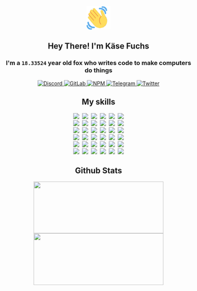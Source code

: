 <div><p align=center><img src=./resources/images/wave.gif width=64px height=64px></p><h2 align=center>Hey There! I'm Käse Fuchs</h2><h3 align=center>I'm a <code>18.33524</code> year old fox who writes code to make computers do things</h3><p align=center><a href=https://discord.com/users/507526681125322772><img alt=Discord src="https://img.shields.io/badge/Discord-5865F2?logo=discord&logoColor=white&style=flat-square#531b019a0cafa35ea6e1652225ef52d1"> </a><a href=https://gitlab.com/kasefuchs><img alt=GitLab src="https://img.shields.io/badge/GitLab-330F63?logo=gitlab&logoColor=white&style=flat-square#531b019a0cafa35ea6e1652225ef52d1"> </a><a href=https://npmjs.com/~kasefuchs><img alt=NPM src="https://img.shields.io/badge/NPM-CB3837?logo=npm&logoColor=white&style=flat-square#531b019a0cafa35ea6e1652225ef52d1"> </a><a href=https://t.me/kasefuchs><img alt=Telegram src="https://img.shields.io/badge/Telegram-2CA5E0?logo=telegram&logoColor=white&style=flat-square#531b019a0cafa35ea6e1652225ef52d1"> </a><a href=https://twitter.com/kasefuchs><img alt=Twitter src="https://img.shields.io/badge/Twitter-1DA1F2?logo=twitter&logoColor=white&style=flat-square#531b019a0cafa35ea6e1652225ef52d1"></a></p><h2 align=center>My skills</h2><p align=center><a href=https://aws.amazon.com/ ><picture><source srcset="https://skillicons.dev/icons?i=aws&theme=dark#531b019a0cafa35ea6e1652225ef52d1" media="(prefers-color-scheme: dark)"><source srcset="https://skillicons.dev/icons?i=aws&theme=light#531b019a0cafa35ea6e1652225ef52d1" media="(prefers-color-scheme: light), (prefers-color-scheme: no-preference)"><img src="https://skillicons.dev/icons?i=aws&theme=light#531b019a0cafa35ea6e1652225ef52d1"></picture></a>&nbsp;&nbsp;<a href=https://en.wikipedia.org/wiki/Bash_(Unix_shell)><picture><source srcset="https://skillicons.dev/icons?i=bash&theme=dark#531b019a0cafa35ea6e1652225ef52d1" media="(prefers-color-scheme: dark)"><source srcset="https://skillicons.dev/icons?i=bash&theme=light#531b019a0cafa35ea6e1652225ef52d1" media="(prefers-color-scheme: light), (prefers-color-scheme: no-preference)"><img src="https://skillicons.dev/icons?i=bash&theme=light#531b019a0cafa35ea6e1652225ef52d1"></picture></a>&nbsp;&nbsp;<a href=https://discord.com/developers/docs><picture><source srcset="https://skillicons.dev/icons?i=bots&theme=dark#531b019a0cafa35ea6e1652225ef52d1" media="(prefers-color-scheme: dark)"><source srcset="https://skillicons.dev/icons?i=bots&theme=light#531b019a0cafa35ea6e1652225ef52d1" media="(prefers-color-scheme: light), (prefers-color-scheme: no-preference)"><img src="https://skillicons.dev/icons?i=bots&theme=light#531b019a0cafa35ea6e1652225ef52d1"></picture></a>&nbsp;&nbsp;<a href=https://www.cloudflare.com/ ><picture><source srcset="https://skillicons.dev/icons?i=cloudflare&theme=dark#531b019a0cafa35ea6e1652225ef52d1" media="(prefers-color-scheme: dark)"><source srcset="https://skillicons.dev/icons?i=cloudflare&theme=light#531b019a0cafa35ea6e1652225ef52d1" media="(prefers-color-scheme: light), (prefers-color-scheme: no-preference)"><img src="https://skillicons.dev/icons?i=cloudflare&theme=light#531b019a0cafa35ea6e1652225ef52d1"></picture></a>&nbsp;&nbsp;<a href=https://en.wikipedia.org/wiki/CSS><picture><source srcset="https://skillicons.dev/icons?i=css&theme=dark#531b019a0cafa35ea6e1652225ef52d1" media="(prefers-color-scheme: dark)"><source srcset="https://skillicons.dev/icons?i=css&theme=light#531b019a0cafa35ea6e1652225ef52d1" media="(prefers-color-scheme: light), (prefers-color-scheme: no-preference)"><img src="https://skillicons.dev/icons?i=css&theme=light#531b019a0cafa35ea6e1652225ef52d1"></picture></a>&nbsp;&nbsp;<a href=https://www.docker.com/ ><picture><source srcset="https://skillicons.dev/icons?i=docker&theme=dark#531b019a0cafa35ea6e1652225ef52d1" media="(prefers-color-scheme: dark)"><source srcset="https://skillicons.dev/icons?i=docker&theme=light#531b019a0cafa35ea6e1652225ef52d1" media="(prefers-color-scheme: light), (prefers-color-scheme: no-preference)"><img src="https://skillicons.dev/icons?i=docker&theme=light#531b019a0cafa35ea6e1652225ef52d1"></picture></a><br><a href=https://www.electronjs.org/ ><picture><source srcset="https://skillicons.dev/icons?i=electron&theme=dark#531b019a0cafa35ea6e1652225ef52d1" media="(prefers-color-scheme: dark)"><source srcset="https://skillicons.dev/icons?i=electron&theme=light#531b019a0cafa35ea6e1652225ef52d1" media="(prefers-color-scheme: light), (prefers-color-scheme: no-preference)"><img src="https://skillicons.dev/icons?i=electron&theme=light#531b019a0cafa35ea6e1652225ef52d1"></picture></a>&nbsp;&nbsp;<a href=https://expressjs.com/ ><picture><source srcset="https://skillicons.dev/icons?i=express&theme=dark#531b019a0cafa35ea6e1652225ef52d1" media="(prefers-color-scheme: dark)"><source srcset="https://skillicons.dev/icons?i=express&theme=light#531b019a0cafa35ea6e1652225ef52d1" media="(prefers-color-scheme: light), (prefers-color-scheme: no-preference)"><img src="https://skillicons.dev/icons?i=express&theme=light#531b019a0cafa35ea6e1652225ef52d1"></picture></a>&nbsp;&nbsp;<a href=https://www.figma.com/ ><picture><source srcset="https://skillicons.dev/icons?i=figma&theme=dark#531b019a0cafa35ea6e1652225ef52d1" media="(prefers-color-scheme: dark)"><source srcset="https://skillicons.dev/icons?i=figma&theme=light#531b019a0cafa35ea6e1652225ef52d1" media="(prefers-color-scheme: light), (prefers-color-scheme: no-preference)"><img src="https://skillicons.dev/icons?i=figma&theme=light#531b019a0cafa35ea6e1652225ef52d1"></picture></a>&nbsp;&nbsp;<a href=https://firebase.google.com/ ><picture><source srcset="https://skillicons.dev/icons?i=firebase&theme=dark#531b019a0cafa35ea6e1652225ef52d1" media="(prefers-color-scheme: dark)"><source srcset="https://skillicons.dev/icons?i=firebase&theme=light#531b019a0cafa35ea6e1652225ef52d1" media="(prefers-color-scheme: light), (prefers-color-scheme: no-preference)"><img src="https://skillicons.dev/icons?i=firebase&theme=light#531b019a0cafa35ea6e1652225ef52d1"></picture></a>&nbsp;&nbsp;<a href=https://flask.palletsprojects.com/ ><picture><source srcset="https://skillicons.dev/icons?i=flask&theme=dark#531b019a0cafa35ea6e1652225ef52d1" media="(prefers-color-scheme: dark)"><source srcset="https://skillicons.dev/icons?i=flask&theme=light#531b019a0cafa35ea6e1652225ef52d1" media="(prefers-color-scheme: light), (prefers-color-scheme: no-preference)"><img src="https://skillicons.dev/icons?i=flask&theme=light#531b019a0cafa35ea6e1652225ef52d1"></picture></a>&nbsp;&nbsp;<a href=https://cloud.google.com/ ><picture><source srcset="https://skillicons.dev/icons?i=gcp&theme=dark#531b019a0cafa35ea6e1652225ef52d1" media="(prefers-color-scheme: dark)"><source srcset="https://skillicons.dev/icons?i=gcp&theme=light#531b019a0cafa35ea6e1652225ef52d1" media="(prefers-color-scheme: light), (prefers-color-scheme: no-preference)"><img src="https://skillicons.dev/icons?i=gcp&theme=light#531b019a0cafa35ea6e1652225ef52d1"></picture></a><br><a href=https://git-scm.com/ ><picture><source srcset="https://skillicons.dev/icons?i=git&theme=dark#531b019a0cafa35ea6e1652225ef52d1" media="(prefers-color-scheme: dark)"><source srcset="https://skillicons.dev/icons?i=git&theme=light#531b019a0cafa35ea6e1652225ef52d1" media="(prefers-color-scheme: light), (prefers-color-scheme: no-preference)"><img src="https://skillicons.dev/icons?i=git&theme=light#531b019a0cafa35ea6e1652225ef52d1"></picture></a>&nbsp;&nbsp;<a href=https://github.com/ ><picture><source srcset="https://skillicons.dev/icons?i=github&theme=dark#531b019a0cafa35ea6e1652225ef52d1" media="(prefers-color-scheme: dark)"><source srcset="https://skillicons.dev/icons?i=github&theme=light#531b019a0cafa35ea6e1652225ef52d1" media="(prefers-color-scheme: light), (prefers-color-scheme: no-preference)"><img src="https://skillicons.dev/icons?i=github&theme=light#531b019a0cafa35ea6e1652225ef52d1"></picture></a>&nbsp;&nbsp;<a href=https://gitlab.com/ ><picture><source srcset="https://skillicons.dev/icons?i=gitlab&theme=dark#531b019a0cafa35ea6e1652225ef52d1" media="(prefers-color-scheme: dark)"><source srcset="https://skillicons.dev/icons?i=gitlab&theme=light#531b019a0cafa35ea6e1652225ef52d1" media="(prefers-color-scheme: light), (prefers-color-scheme: no-preference)"><img src="https://skillicons.dev/icons?i=gitlab&theme=light#531b019a0cafa35ea6e1652225ef52d1"></picture></a>&nbsp;&nbsp;<a href=https://www.heroku.com/ ><picture><source srcset="https://skillicons.dev/icons?i=heroku&theme=dark#531b019a0cafa35ea6e1652225ef52d1" media="(prefers-color-scheme: dark)"><source srcset="https://skillicons.dev/icons?i=heroku&theme=light#531b019a0cafa35ea6e1652225ef52d1" media="(prefers-color-scheme: light), (prefers-color-scheme: no-preference)"><img src="https://skillicons.dev/icons?i=heroku&theme=light#531b019a0cafa35ea6e1652225ef52d1"></picture></a>&nbsp;&nbsp;<a href=https://en.wikipedia.org/wiki/HTML><picture><source srcset="https://skillicons.dev/icons?i=html&theme=dark#531b019a0cafa35ea6e1652225ef52d1" media="(prefers-color-scheme: dark)"><source srcset="https://skillicons.dev/icons?i=html&theme=light#531b019a0cafa35ea6e1652225ef52d1" media="(prefers-color-scheme: light), (prefers-color-scheme: no-preference)"><img src="https://skillicons.dev/icons?i=html&theme=light#531b019a0cafa35ea6e1652225ef52d1"></picture></a>&nbsp;&nbsp;<a href=https://en.wikipedia.org/wiki/JavaScript><picture><source srcset="https://skillicons.dev/icons?i=js&theme=dark#531b019a0cafa35ea6e1652225ef52d1" media="(prefers-color-scheme: dark)"><source srcset="https://skillicons.dev/icons?i=js&theme=light#531b019a0cafa35ea6e1652225ef52d1" media="(prefers-color-scheme: light), (prefers-color-scheme: no-preference)"><img src="https://skillicons.dev/icons?i=js&theme=light#531b019a0cafa35ea6e1652225ef52d1"></picture></a><br><a href=https://en.wikipedia.org/wiki/Linux><picture><source srcset="https://skillicons.dev/icons?i=linux&theme=dark#531b019a0cafa35ea6e1652225ef52d1" media="(prefers-color-scheme: dark)"><source srcset="https://skillicons.dev/icons?i=linux&theme=light#531b019a0cafa35ea6e1652225ef52d1" media="(prefers-color-scheme: light), (prefers-color-scheme: no-preference)"><img src="https://skillicons.dev/icons?i=linux&theme=light#531b019a0cafa35ea6e1652225ef52d1"></picture></a>&nbsp;&nbsp;<a href=https://mui.com/ ><picture><source srcset="https://skillicons.dev/icons?i=materialui&theme=dark#531b019a0cafa35ea6e1652225ef52d1" media="(prefers-color-scheme: dark)"><source srcset="https://skillicons.dev/icons?i=materialui&theme=light#531b019a0cafa35ea6e1652225ef52d1" media="(prefers-color-scheme: light), (prefers-color-scheme: no-preference)"><img src="https://skillicons.dev/icons?i=materialui&theme=light#531b019a0cafa35ea6e1652225ef52d1"></picture></a>&nbsp;&nbsp;<a href=https://en.wikipedia.org/wiki/Markdown><picture><source srcset="https://skillicons.dev/icons?i=md&theme=dark#531b019a0cafa35ea6e1652225ef52d1" media="(prefers-color-scheme: dark)"><source srcset="https://skillicons.dev/icons?i=md&theme=light#531b019a0cafa35ea6e1652225ef52d1" media="(prefers-color-scheme: light), (prefers-color-scheme: no-preference)"><img src="https://skillicons.dev/icons?i=md&theme=light#531b019a0cafa35ea6e1652225ef52d1"></picture></a>&nbsp;&nbsp;<a href=https://www.mongodb.com/ ><picture><source srcset="https://skillicons.dev/icons?i=mongodb&theme=dark#531b019a0cafa35ea6e1652225ef52d1" media="(prefers-color-scheme: dark)"><source srcset="https://skillicons.dev/icons?i=mongodb&theme=light#531b019a0cafa35ea6e1652225ef52d1" media="(prefers-color-scheme: light), (prefers-color-scheme: no-preference)"><img src="https://skillicons.dev/icons?i=mongodb&theme=light#531b019a0cafa35ea6e1652225ef52d1"></picture></a>&nbsp;&nbsp;<a href=https://www.mysql.com/ ><picture><source srcset="https://skillicons.dev/icons?i=mysql&theme=dark#531b019a0cafa35ea6e1652225ef52d1" media="(prefers-color-scheme: dark)"><source srcset="https://skillicons.dev/icons?i=mysql&theme=light#531b019a0cafa35ea6e1652225ef52d1" media="(prefers-color-scheme: light), (prefers-color-scheme: no-preference)"><img src="https://skillicons.dev/icons?i=mysql&theme=light#531b019a0cafa35ea6e1652225ef52d1"></picture></a>&nbsp;&nbsp;<a href=https://nextjs.org/ ><picture><source srcset="https://skillicons.dev/icons?i=nextjs&theme=dark#531b019a0cafa35ea6e1652225ef52d1" media="(prefers-color-scheme: dark)"><source srcset="https://skillicons.dev/icons?i=nextjs&theme=light#531b019a0cafa35ea6e1652225ef52d1" media="(prefers-color-scheme: light), (prefers-color-scheme: no-preference)"><img src="https://skillicons.dev/icons?i=nextjs&theme=light#531b019a0cafa35ea6e1652225ef52d1"></picture></a><br><a href=https://nodejs.org/en/ ><picture><source srcset="https://skillicons.dev/icons?i=nodejs&theme=dark#531b019a0cafa35ea6e1652225ef52d1" media="(prefers-color-scheme: dark)"><source srcset="https://skillicons.dev/icons?i=nodejs&theme=light#531b019a0cafa35ea6e1652225ef52d1" media="(prefers-color-scheme: light), (prefers-color-scheme: no-preference)"><img src="https://skillicons.dev/icons?i=nodejs&theme=light#531b019a0cafa35ea6e1652225ef52d1"></picture></a>&nbsp;&nbsp;<a href=https://www.postgresql.org/ ><picture><source srcset="https://skillicons.dev/icons?i=postgres&theme=dark#531b019a0cafa35ea6e1652225ef52d1" media="(prefers-color-scheme: dark)"><source srcset="https://skillicons.dev/icons?i=postgres&theme=light#531b019a0cafa35ea6e1652225ef52d1" media="(prefers-color-scheme: light), (prefers-color-scheme: no-preference)"><img src="https://skillicons.dev/icons?i=postgres&theme=light#531b019a0cafa35ea6e1652225ef52d1"></picture></a>&nbsp;&nbsp;<a href=https://learn.microsoft.com/en-us/powershell/ ><picture><source srcset="https://skillicons.dev/icons?i=powershell&theme=dark#531b019a0cafa35ea6e1652225ef52d1" media="(prefers-color-scheme: dark)"><source srcset="https://skillicons.dev/icons?i=powershell&theme=light#531b019a0cafa35ea6e1652225ef52d1" media="(prefers-color-scheme: light), (prefers-color-scheme: no-preference)"><img src="https://skillicons.dev/icons?i=powershell&theme=light#531b019a0cafa35ea6e1652225ef52d1"></picture></a>&nbsp;&nbsp;<a href=https://www.python.org/ ><picture><source srcset="https://skillicons.dev/icons?i=py&theme=dark#531b019a0cafa35ea6e1652225ef52d1" media="(prefers-color-scheme: dark)"><source srcset="https://skillicons.dev/icons?i=py&theme=light#531b019a0cafa35ea6e1652225ef52d1" media="(prefers-color-scheme: light), (prefers-color-scheme: no-preference)"><img src="https://skillicons.dev/icons?i=py&theme=light#531b019a0cafa35ea6e1652225ef52d1"></picture></a>&nbsp;&nbsp;<a href=https://www.raspberrypi.org/ ><picture><source srcset="https://skillicons.dev/icons?i=raspberrypi&theme=dark#531b019a0cafa35ea6e1652225ef52d1" media="(prefers-color-scheme: dark)"><source srcset="https://skillicons.dev/icons?i=raspberrypi&theme=light#531b019a0cafa35ea6e1652225ef52d1" media="(prefers-color-scheme: light), (prefers-color-scheme: no-preference)"><img src="https://skillicons.dev/icons?i=raspberrypi&theme=light#531b019a0cafa35ea6e1652225ef52d1"></picture></a>&nbsp;&nbsp;<a href=https://reactjs.org/ ><picture><source srcset="https://skillicons.dev/icons?i=react&theme=dark#531b019a0cafa35ea6e1652225ef52d1" media="(prefers-color-scheme: dark)"><source srcset="https://skillicons.dev/icons?i=react&theme=light#531b019a0cafa35ea6e1652225ef52d1" media="(prefers-color-scheme: light), (prefers-color-scheme: no-preference)"><img src="https://skillicons.dev/icons?i=react&theme=light#531b019a0cafa35ea6e1652225ef52d1"></picture></a><br><a href=https://redux.js.org/ ><picture><source srcset="https://skillicons.dev/icons?i=redux&theme=dark#531b019a0cafa35ea6e1652225ef52d1" media="(prefers-color-scheme: dark)"><source srcset="https://skillicons.dev/icons?i=redux&theme=light#531b019a0cafa35ea6e1652225ef52d1" media="(prefers-color-scheme: light), (prefers-color-scheme: no-preference)"><img src="https://skillicons.dev/icons?i=redux&theme=light#531b019a0cafa35ea6e1652225ef52d1"></picture></a>&nbsp;&nbsp;<a href=https://en.wikipedia.org/wiki/Regular_expression><picture><source srcset="https://skillicons.dev/icons?i=regex&theme=dark#531b019a0cafa35ea6e1652225ef52d1" media="(prefers-color-scheme: dark)"><source srcset="https://skillicons.dev/icons?i=regex&theme=light#531b019a0cafa35ea6e1652225ef52d1" media="(prefers-color-scheme: light), (prefers-color-scheme: no-preference)"><img src="https://skillicons.dev/icons?i=regex&theme=light#531b019a0cafa35ea6e1652225ef52d1"></picture></a>&nbsp;&nbsp;<a href=https://en.wikipedia.org/wiki/Sass_(stylesheet_language)><picture><source srcset="https://skillicons.dev/icons?i=sass&theme=dark#531b019a0cafa35ea6e1652225ef52d1" media="(prefers-color-scheme: dark)"><source srcset="https://skillicons.dev/icons?i=sass&theme=light#531b019a0cafa35ea6e1652225ef52d1" media="(prefers-color-scheme: light), (prefers-color-scheme: no-preference)"><img src="https://skillicons.dev/icons?i=sass&theme=light#531b019a0cafa35ea6e1652225ef52d1"></picture></a>&nbsp;&nbsp;<a href=https://www.typescriptlang.org/ ><picture><source srcset="https://skillicons.dev/icons?i=ts&theme=dark#531b019a0cafa35ea6e1652225ef52d1" media="(prefers-color-scheme: dark)"><source srcset="https://skillicons.dev/icons?i=ts&theme=light#531b019a0cafa35ea6e1652225ef52d1" media="(prefers-color-scheme: light), (prefers-color-scheme: no-preference)"><img src="https://skillicons.dev/icons?i=ts&theme=light#531b019a0cafa35ea6e1652225ef52d1"></picture></a>&nbsp;&nbsp;<a href=https://unity.com/ ><picture><source srcset="https://skillicons.dev/icons?i=unity&theme=dark#531b019a0cafa35ea6e1652225ef52d1" media="(prefers-color-scheme: dark)"><source srcset="https://skillicons.dev/icons?i=unity&theme=light#531b019a0cafa35ea6e1652225ef52d1" media="(prefers-color-scheme: light), (prefers-color-scheme: no-preference)"><img src="https://skillicons.dev/icons?i=unity&theme=light#531b019a0cafa35ea6e1652225ef52d1"></picture></a>&nbsp;&nbsp;<a href=https://workers.cloudflare.com/ ><picture><source srcset="https://skillicons.dev/icons?i=workers&theme=dark#531b019a0cafa35ea6e1652225ef52d1" media="(prefers-color-scheme: dark)"><source srcset="https://skillicons.dev/icons?i=workers&theme=light#531b019a0cafa35ea6e1652225ef52d1" media="(prefers-color-scheme: light), (prefers-color-scheme: no-preference)"><img src="https://skillicons.dev/icons?i=workers&theme=light#531b019a0cafa35ea6e1652225ef52d1"></picture></a><br></p><h2 align=center>Github Stats</h2><p align=center><picture><source srcset="https://github-readme-stats-kasefuchs.vercel.app/api/?count_private=true&hide_border=true&hide_rank=true&line_height=20&hide_title=true&username=Kasefuchs&theme=dark#531b019a0cafa35ea6e1652225ef52d1" media="(prefers-color-scheme: dark)"><source srcset="https://github-readme-stats-kasefuchs.vercel.app/api/?count_private=true&hide_border=true&hide_rank=true&line_height=20&hide_title=true&username=Kasefuchs&theme=light#531b019a0cafa35ea6e1652225ef52d1" media="(prefers-color-scheme: light), (prefers-color-scheme: no-preference)"><img align=middle width=350 height=140 src="https://github-readme-stats-kasefuchs.vercel.app/api/?count_private=true&hide_border=true&hide_rank=true&line_height=20&hide_title=true&username=Kasefuchs&theme=light#531b019a0cafa35ea6e1652225ef52d1"></picture><picture><source srcset="https://github-readme-stats-kasefuchs.vercel.app/api/top-langs/?count_private=true&hide_border=true&layout=compact&username=Kasefuchs&theme=dark#531b019a0cafa35ea6e1652225ef52d1" media="(prefers-color-scheme: dark)"><source srcset="https://github-readme-stats-kasefuchs.vercel.app/api/top-langs/?count_private=true&hide_border=true&layout=compact&username=Kasefuchs&theme=light#531b019a0cafa35ea6e1652225ef52d1" media="(prefers-color-scheme: light), (prefers-color-scheme: no-preference)"><img align=middle width=350 height=140 src="https://github-readme-stats-kasefuchs.vercel.app/api/top-langs/?count_private=true&hide_border=true&layout=compact&username=Kasefuchs&theme=light#531b019a0cafa35ea6e1652225ef52d1"></picture></p><img src="https://hit.yhype.me/github/profile?user_id=64592097#531b019a0cafa35ea6e1652225ef52d1" alt=""></div>